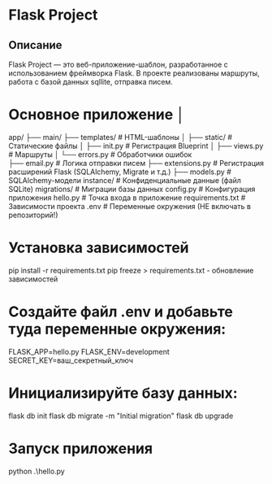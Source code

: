 # Flask Project

## Описание
Flask Project — это веб-приложение-шаблон, разработанное с использованием фреймворка Flask. В проекте реализованы маршруты, работа с базой данных sqllite, отправка писем.

# Основное приложение │
app/ 
	├── main/ 
 		├── templates/ # HTML-шаблоны │ 
		├── static/ # Статические файлы │ 
		├── init.py # Регистрация Blueprint │ 
		├── views.py # Маршруты │ 
		└── errors.py # Обработчики ошибок 		
	├── email.py # Логика отправки писем 
	├── extensions.py # Регистрация расширений Flask (SQLAlchemy, Migrate и т.д.) 
	├── models.py # SQLAlchemy-модели 
	instance/ # Конфиденциальные данные (файл SQLite) 
	migrations/ # Миграции базы данных 
	config.py # Конфигурация приложения
	hello.py # Точка входа в приложение 
	requirements.txt # Зависимости проекта 
	.env # Переменные окружения (НЕ включать в репозиторий!)

# Установка зависимостей 
pip install -r requirements.txt
pip freeze > requirements.txt - обновление зависимостей 

# Создайте файл .env и добавьте туда переменные окружения:
FLASK_APP=hello.py
FLASK_ENV=development
SECRET_KEY=ваш_секретный_ключ

# Инициализируйте базу данных:
flask db init
flask db migrate -m "Initial migration"
flask db upgrade

# Запуск приложения 
python .\hello.py

